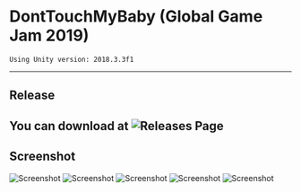 # DontTouchMyBaby (Global Game Jam 2019)
`Using Unity version: 2018.3.3f1`

---

## Release
You can download at
![Releases](https://github.com/PePoDev/DontTouchMyBaby_GGJ_2019/releases/) Page
---
## Screenshot
![Screenshot](Screenshots/Screenshot-1.png)
![Screenshot](Screenshots/Screenshot-2.png)
![Screenshot](Screenshots/Screenshot-3.png)
![Screenshot](Screenshots/Screenshot-4.png)
![Screenshot](Screenshots/Screenshot-5.png)